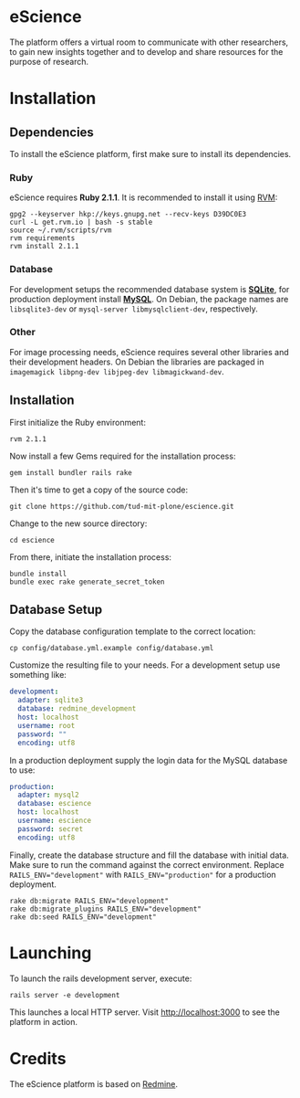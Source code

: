 # eScience

The platform offers a virtual room to communicate with other researchers, to gain new insights together and to develop and share resources for the purpose of research.

# Installation

## Dependencies

To install the eScience platform, first make sure to install its dependencies.

### Ruby

eScience requires **Ruby 2.1.1**. It is recommended to install it using [RVM](https://rvm.io):

```
gpg2 --keyserver hkp://keys.gnupg.net --recv-keys D39DC0E3
curl -L get.rvm.io | bash -s stable
source ~/.rvm/scripts/rvm
rvm requirements
rvm install 2.1.1
```

### Database

For development setups the recommended database system is **[SQLite](https://www.sqlite.org/)**, for production deployment install **[MySQL](https://www.mysql.de/)**. On Debian, the package names are `libsqlite3-dev` or `mysql-server libmysqlclient-dev`, respectively.

### Other

For image processing needs, eScience requires several other libraries and their development headers. On Debian the libraries are packaged in `imagemagick libpng-dev libjpeg-dev libmagickwand-dev`.

## Installation

First initialize the Ruby environment:

```
rvm 2.1.1
```

Now install a few Gems required for the installation process:

```
gem install bundler rails rake
```

Then it's time to get a copy of the source code:

```
git clone https://github.com/tud-mit-plone/escience.git
```

Change to the new source directory:

```
cd escience
```

From there, initiate the installation process:

```
bundle install
bundle exec rake generate_secret_token
```

## Database Setup

Copy the database configuration template to the correct location:

```
cp config/database.yml.example config/database.yml
```

Customize the resulting file to your needs. For a development setup use something like:

```YAML
development:
  adapter: sqlite3
  database: redmine_development
  host: localhost
  username: root
  password: ""
  encoding: utf8
````

In a production deployment supply the login data for the MySQL database to use:

```YAML
production:
  adapter: mysql2
  database: escience
  host: localhost
  username: escience
  password: secret
  encoding: utf8
```

Finally, create the database structure and fill the database with initial data. Make sure to run the command against the correct environment. Replace `RAILS_ENV="development"` with `RAILS_ENV="production"` for a production deployment.

```
rake db:migrate RAILS_ENV="development"
rake db:migrate_plugins RAILS_ENV="development"
rake db:seed RAILS_ENV="development"
```

# Launching

To launch the rails development server, execute:

```
rails server -e development
```

This launches a local HTTP server. Visit [http://localhost:3000](http://localhost:3000) to see the platform in action.

# Credits
The eScience platform is based on [Redmine](http://redmine.org).
